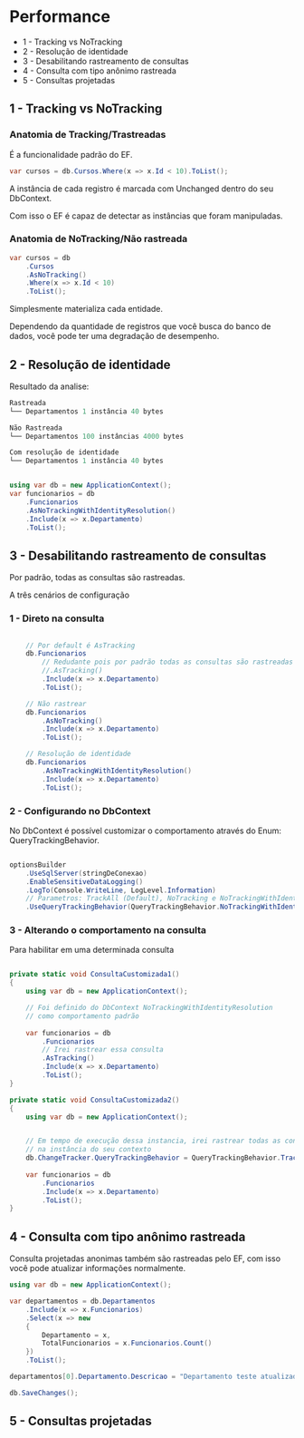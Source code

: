 # Performance

* 1 - Tracking vs NoTracking
* 2 - Resolução de identidade
* 3 - Desabilitando rastreamento de consultas
* 4 - Consulta com tipo anônimo rastreada
* 5 - Consultas projetadas

## 1 - Tracking vs NoTracking

### Anatomia de Tracking/Trastreadas

É a funcionalidade padrão do EF.

```c#
var cursos = db.Cursos.Where(x => x.Id < 10).ToList();
```

A instância de cada registro é marcada com Unchanged dentro do seu DbContext.

Com isso o EF é capaz de detectar as instâncias que foram manipuladas.

### Anatomia de NoTracking/Não rastreada


```c#
var cursos = db
    .Cursos
    .AsNoTracking()
    .Where(x => x.Id < 10)
    .ToList();
```

Simplesmente materializa cada entidade. 

Dependendo da quantidade de registros que você busca do banco de dados,
você pode ter uma degradação de desempenho.

## 2 - Resolução de identidade

Resultado da analise:

```C#
Rastreada
└── Departamentos 1 instância 40 bytes

Não Rastreada
└── Departamentos 100 instâncias 4000 bytes

Com resolução de identidade
└── Departamentos 1 instância 40 bytes
```

```c#

using var db = new ApplicationContext();
var funcionarios = db
    .Funcionarios
    .AsNoTrackingWithIdentityResolution()
    .Include(x => x.Departamento)
    .ToList();
```

## 3 - Desabilitando rastreamento de consultas

Por padrão, todas as consultas são rastreadas.

A três cenários de configuração

### 1 - Direto na consulta

```c#

    // Por default é AsTracking
    db.Funcionarios    
        // Redudante pois por padrão todas as consultas são rastreadas
        //.AsTracking()
        .Include(x => x.Departamento)
        .ToList();

    // Não rastrear
    db.Funcionarios    
        .AsNoTracking()
        .Include(x => x.Departamento)
        .ToList();

    // Resolução de identidade
    db.Funcionarios
        .AsNoTrackingWithIdentityResolution()    
        .Include(x => x.Departamento)
        .ToList();

```


### 2 - Configurando no DbContext

No DbContext é possível customizar o comportamento através do Enum: QueryTrackingBehavior.

```c#

optionsBuilder
    .UseSqlServer(stringDeConexao)
    .EnableSensitiveDataLogging()
    .LogTo(Console.WriteLine, LogLevel.Information)
    // Parametros: TrackAll (Default), NoTracking e NoTrackingWithIdentityResolution
    .UseQueryTrackingBehavior(QueryTrackingBehavior.NoTrackingWithIdentityResolution)
```


### 3 - Alterando o comportamento na consulta

Para habilitar em uma determinada consulta



```c#

private static void ConsultaCustomizada1()
{
    using var db = new ApplicationContext();

    // Foi definido do DbContext NoTrackingWithIdentityResolution
    // como comportamento padrão    
    
    var funcionarios = db
        .Funcionarios
        // Irei rastrear essa consulta
        .AsTracking()
        .Include(x => x.Departamento)
        .ToList();
}

private static void ConsultaCustomizada2()
{
    using var db = new ApplicationContext();


    // Em tempo de execução dessa instancia, irei rastrear todas as consultas,
    // na instância do seu contexto
    db.ChangeTracker.QueryTrackingBehavior = QueryTrackingBehavior.TrackAll;
    
    var funcionarios = db
        .Funcionarios
        .Include(x => x.Departamento)
        .ToList();
}
```

## 4 - Consulta com tipo anônimo rastreada

Consulta projetadas anonimas também são rastreadas pelo EF, com isso
você pode atualizar informações normalmente.

```c#
using var db = new ApplicationContext();

var departamentos = db.Departamentos
    .Include(x => x.Funcionarios)
    .Select(x => new
    {
        Departamento = x,
        TotalFuncionarios = x.Funcionarios.Count()
    })
    .ToList();

departamentos[0].Departamento.Descricao = "Departamento teste atualizado";

db.SaveChanges();
```

## 5 - Consultas projetadas

```c#
```
